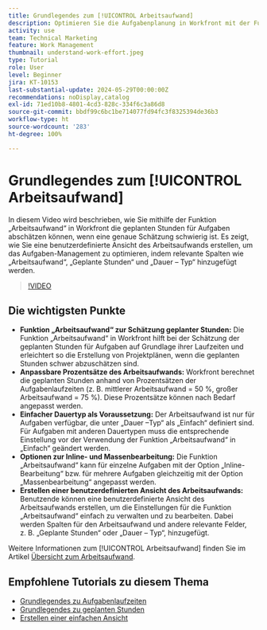 ```yaml
---
title: Grundlegendes zum [!UICONTROL Arbeitsaufwand]
description: Optimieren Sie die Aufgabenplanung in Workfront mit der Funktion „Arbeitsaufwand“, die anpassbare Schätzungen der geplanten Stunden, Inline- und Massenbearbeitungen sowie benutzerdefinierte Ansichten ermöglicht und so für ein effizientes Projekt-Management sorgt.
activity: use
team: Technical Marketing
feature: Work Management
thumbnail: understand-work-effort.jpeg
type: Tutorial
role: User
level: Beginner
jira: KT-10153
last-substantial-update: 2024-05-29T00:00:00Z
recommendations: noDisplay,catalog
exl-id: 71ed10b8-4801-4cd3-828c-334f6c3a86d8
source-git-commit: bbdf99c6bc1be714077fd94fc3f8325394de36b3
workflow-type: ht
source-wordcount: '283'
ht-degree: 100%

---
```


# Grundlegendes zum [!UICONTROL Arbeitsaufwand]

In diesem Video wird beschrieben, wie Sie mithilfe der Funktion „Arbeitsaufwand“ in Workfront die geplanten Stunden für Aufgaben abschätzen können, wenn eine genaue Schätzung schwierig ist.
Es zeigt, wie Sie eine benutzerdefinierte Ansicht des Arbeitsaufwands erstellen, um das Aufgaben-Management zu optimieren, indem relevante Spalten wie „Arbeitsaufwand“, „Geplante Stunden“ und „Dauer – Typ“ hinzugefügt werden.

>[!VIDEO](https://video.tv.adobe.com/v/3429446/?quality=12&learn=on&enablevpops=1)

## Die wichtigsten Punkte

* **Funktion „Arbeitsaufwand“ zur Schätzung geplanter Stunden:** Die Funktion „Arbeitsaufwand“ in Workfront hilft bei der Schätzung der geplanten Stunden für Aufgaben auf Grundlage ihrer Laufzeiten und erleichtert so die Erstellung von Projektplänen, wenn die geplanten Stunden schwer abzuschätzen sind. 
* **Anpassbare Prozentsätze des Arbeitsaufwands:** Workfront berechnet die geplanten Stunden anhand von Prozentsätzen der Aufgabenlaufzeiten (z. B. mittlerer Arbeitsaufwand = 50 %, großer Arbeitsaufwand = 75 %). Diese Prozentsätze können nach Bedarf angepasst werden. 
* **Einfacher Dauertyp als Voraussetzung:** Der Arbeitsaufwand ist nur für Aufgaben verfügbar, die unter „Dauer –Typ“ als „Einfach“ definiert sind. Für Aufgaben mit anderen Dauertypen muss die entsprechende Einstellung vor der Verwendung der Funktion „Arbeitsaufwand“ in „Einfach“ geändert werden. 
* **Optionen zur Inline- und Massenbearbeitung:** Die Funktion „Arbeitsaufwand“ kann für einzelne Aufgaben mit der Option „Inline-Bearbeitung“ bzw. für mehrere Aufgaben gleichzeitig mit der Option „Massenbearbeitung“ angepasst werden. 
* **Erstellen einer benutzerdefinierten Ansicht des Arbeitsaufwands:** Benutzende können eine benutzerdefinierte Ansicht des Arbeitsaufwands erstellen, um die Einstellungen für die Funktion „Arbeitsaufwand“ einfach zu verwalten und zu bearbeiten. Dabei werden Spalten für den Arbeitsaufwand und andere relevante Felder, z. B. „Geplante Stunden“ oder „Dauer – Typ“, hinzugefügt. 


Weitere Informationen zum [!UICONTROL Arbeitsaufwand] finden Sie im Artikel [Übersicht zum Arbeitsaufwand](https://experienceleague.adobe.com/docs/workfront/using/manage-work/tasks/task-information/work-effort.html?lang=de).


## Empfohlene Tutorials zu diesem Thema

* [Grundlegendes zu Aufgabenlaufzeiten](/help/manage-work/tasks/understand-task-durations.md)
* [Grundlegendes zu geplanten Stunden](/help/manage-work/tasks/understand-planned-hours.md)
* [Erstellen einer einfachen Ansicht](/help/reporting/basic-reporting/create-a-basic-view.md)
